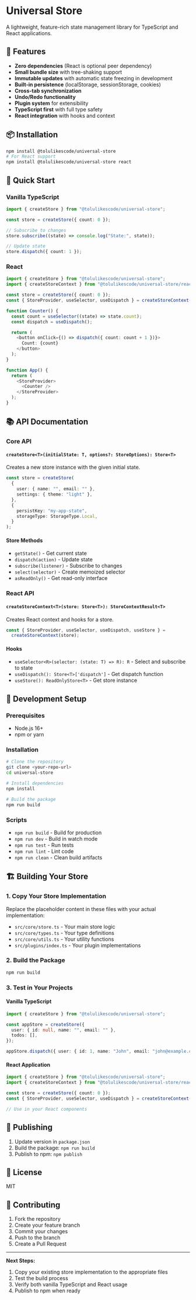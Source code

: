 # Universal Store

A lightweight, feature-rich state management library for TypeScript and React applications.

## 🚀 Features

- **Zero dependencies** (React is optional peer dependency)
- **Small bundle size** with tree-shaking support
- **Immutable updates** with automatic state freezing in development
- **Built-in persistence** (localStorage, sessionStorage, cookies)
- **Cross-tab synchronization**
- **Undo/Redo functionality**
- **Plugin system** for extensibility
- **TypeScript first** with full type safety
- **React integration** with hooks and context

## 📦 Installation

```bash
npm install @tolulikescode/universal-store
# For React support
npm install @tolulikescode/universal-store react
```

## 🎯 Quick Start

### Vanilla TypeScript

```typescript
import { createStore } from "@tolulikescode/universal-store";

const store = createStore({ count: 0 });

// Subscribe to changes
store.subscribe((state) => console.log("State:", state));

// Update state
store.dispatch({ count: 1 });
```

### React

```typescript
import { createStore } from "@tolulikescode/universal-store";
import { createStoreContext } from "@tolulikescode/universal-store/react";

const store = createStore({ count: 0 });
const { StoreProvider, useSelector, useDispatch } = createStoreContext(store);

function Counter() {
  const count = useSelector((state) => state.count);
  const dispatch = useDispatch();

  return (
    <button onClick={() => dispatch({ count: count + 1 })}>
      Count: {count}
    </button>
  );
}

function App() {
  return (
    <StoreProvider>
      <Counter />
    </StoreProvider>
  );
}
```

## 📚 API Documentation

### Core API

#### `createStore<T>(initialState: T, options?: StoreOptions): Store<T>`

Creates a new store instance with the given initial state.

```typescript
const store = createStore(
  {
    user: { name: "", email: "" },
    settings: { theme: "light" },
  },
  {
    persistKey: "my-app-state",
    storageType: StorageType.Local,
  }
);
```

#### Store Methods

- `getState()` - Get current state
- `dispatch(action)` - Update state
- `subscribe(listener)` - Subscribe to changes
- `select(selector)` - Create memoized selector
- `asReadOnly()` - Get read-only interface

### React API

#### `createStoreContext<T>(store: Store<T>): StoreContextResult<T>`

Creates React context and hooks for a store.

```typescript
const { StoreProvider, useSelector, useDispatch, useStore } =
  createStoreContext(store);
```

#### Hooks

- `useSelector<R>(selector: (state: T) => R): R` - Select and subscribe to state
- `useDispatch(): Store<T>['dispatch']` - Get dispatch function
- `useStore(): ReadOnlyStore<T>` - Get store instance

## 🔧 Development Setup

### Prerequisites

- Node.js 16+
- npm or yarn

### Installation

```bash
# Clone the repository
git clone <your-repo-url>
cd universal-store

# Install dependencies
npm install

# Build the package
npm run build
```

### Scripts

- `npm run build` - Build for production
- `npm run dev` - Build in watch mode
- `npm run test` - Run tests
- `npm run lint` - Lint code
- `npm run clean` - Clean build artifacts

## 🏗️ Building Your Store

### 1. Copy Your Store Implementation

Replace the placeholder content in these files with your actual implementation:

- `src/core/store.ts` - Your main store logic
- `src/core/types.ts` - Your type definitions
- `src/core/utils.ts` - Your utility functions
- `src/plugins/index.ts` - Your plugin implementations

### 2. Build the Package

```bash
npm run build
```

### 3. Test in Your Projects

#### Vanilla TypeScript

```typescript
import { createStore } from "@tolulikescode/universal-store";

const appStore = createStore({
  user: { id: null, name: "", email: "" },
  todos: [],
});

appStore.dispatch({ user: { id: 1, name: "John", email: "john@example.com" } });
```

#### React Application

```typescript
import { createStore } from "@tolulikescode/universal-store";
import { createStoreContext } from "@tolulikescode/universal-store/react";

const store = createStore({ count: 0 });
const { StoreProvider, useSelector, useDispatch } = createStoreContext(store);

// Use in your React components
```

## 📝 Publishing

1. Update version in `package.json`
2. Build the package: `npm run build`
3. Publish to npm: `npm publish`

## 📄 License

MIT

## 🤝 Contributing

1. Fork the repository
2. Create your feature branch
3. Commit your changes
4. Push to the branch
5. Create a Pull Request

---

**Next Steps:**

1. Copy your existing store implementation to the appropriate files
2. Test the build process
3. Verify both vanilla TypeScript and React usage
4. Publish to npm when ready
